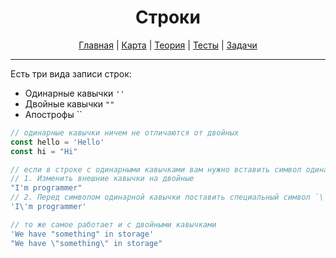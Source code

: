 <div align="center">

# Строки

[Главная](https://github.com/dollaween/junior-roadmap/)
|
[Карта](/roadmap/README.md)
|
[Теория](/theory/README.md)
|
[Тесты](/tests/README.md)
|
[Задачи](/tasks/README.md)

</div>

---

Есть три вида записи строк:
* Одинарные кавычки `''`
* Двойные кавычки `""`
* Апострофы ``

```js
// одинарные кавычки ничем не отличаются от двойных
const hello = 'Hello'
const hi = "Hi"

// если в строке с одинарными кавычками вам нужно вставить символ одинарной кавычки, то есть два пути
// 1. Изменить внешние кавычки на двойные
"I'm programmer"
// 2. Перед символом одинарной кавычки поставить специальный символ `\`
'I\'m programmer'

// то же самое работает и с двойными кавычками
'We have "something" in storage'
"We have \"something\" in storage"

```

